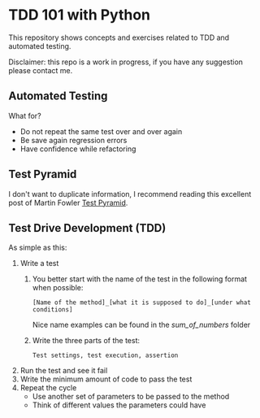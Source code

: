 # TDD 101 with Python
This repository shows concepts and exercises related to TDD and automated testing.

Disclaimer: this repo is a work in progress, if you have any suggestion please contact me.

## Automated Testing
What for? 

* Do not repeat the same test over and over again
* Be save again regression errors
* Have confidence while refactoring

## Test Pyramid

I don't want to duplicate information, I recommend reading this excellent post of Martin Fowler [Test Pyramid](https://martinfowler.com/articles/practical-test-pyramid.html).

## Test Drive Development (TDD)
As simple as this:

1. Write a test
    1. You better start with the name of the test in the following format when possible:
    
        `
        [Name of the method]_[what it is supposed to do]_[under what conditions]
        ` 
        
        Nice name examples can be found in the *sum_of_numbers* folder
     
    2. Write the three parts of the test:
        
        `
        Test settings, test execution, assertion
        `
2. Run the test and see it fail
3. Write the minimum amount of code to pass the test
4. Repeat the cycle
   * Use another set of parameters to be passed to the method
   * Think of different values the parameters could have